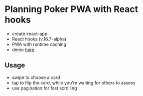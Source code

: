 # Planning Poker PWA with React hooks

- create-react-app
- React hooks (v.16.7-alpha)
- PWA with runtime caching
- demo [here](https://poker.now.sh)

## Usage
- swipe to choose a card
- tap to flip the card, while you're waiting for others to assess
- use pagination for fast scrolling
